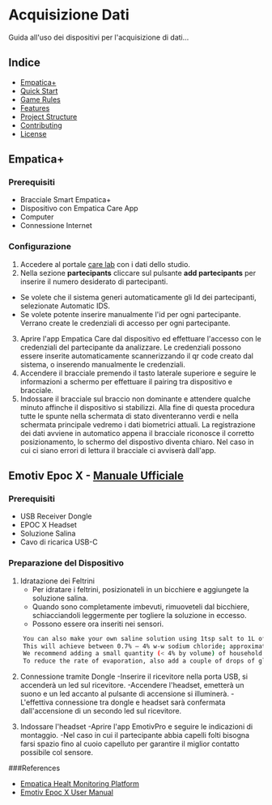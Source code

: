# Acquisizione Dati 
Guida all'uso dei dispositivi per l'acquisizione di dati...

## Indice

- [Empatica+](#empatica+)
- [Quick Start](#quick-start)
- [Game Rules](#game-rules)
- [Features](#features)
- [Project Structure](#project-structure)
- [Contributing](#contributing)
- [License](#license)




## Empatica+

### Prerequisiti

- Bracciale Smart Empatica+
- Dispositivo con Empatica Care App
- Computer
- Connessione Internet

### Configurazione
1. Accedere al portale [care lab](https://carelab.empatica.com/) con i dati dello studio.
2. Nella sezione **partecipants** cliccare sul pulsante **add partecipants** per inserire il numero desiderato di partecipanti.
- Se volete che il sistema generi automaticamente gli Id dei partecipanti, selezionate Automatic IDS.
- Se volete potente inserire manualmente l'id per ogni partecipante.
Verrano create le credenziali di accesso per ogni partecipante. 
3. Aprire l'app Empatica Care dal dispositivo ed effettuare l'accesso con le credenziali del partecipante da analizzare. Le credenziali possono essere inserite
automaticamente scannerizzando il qr code creato dal sistema, o inserendo manualmente le credenziali.
4. Accendere il bracciale premendo il tasto laterale superiore e seguire le informazioni a schermo per effettuare il pairing tra dispositivo e bracciale. 
5. Indossare il bracciale sul braccio non dominante e attendere qualche minuto affinche il dispositivo si stabilizzi. Alla fine di questa procedura tutte le spunte nella schermata di stato diventeranno verdi e nella schermata principale vedremo i dati biometrici attuali.
La registrazione dei dati avviene in automatico appena il bracciale riconosce il corretto posizionamento, lo schermo del dispostivo diventa chiaro. Nel caso in cui ci siano errori di lettura il bracciale ci avviserà dall'app. 

## Emotiv Epoc X - [Manuale Ufficiale](https://emotiv.gitbook.io/epoc-x-user-manual)

### Prerequisiti

- USB Receiver Dongle
- EPOC X Headset
- Soluzione Salina
- Cavo di ricarica USB-C

### Preparazione del Dispositivo
1. Idratazione dei Feltrini
    - Per idratare i feltrini, posizionateli in un bicchiere e aggiungete la soluzione salina.
    - Quando sono completamente imbevuti, rimuoveteli dal bicchiere, schiacciandoli leggermente per togliere la soluzione in eccesso.
    - Possono essere ora inseriti nei sensori. 
``` bash
    You can also make your own saline solution using 1tsp salt to 1L of water. 
    This will achieve between 0.7% – 4% w-w sodium chloride; approximately the saltiness of sweat.  
    We recommend adding a small quantity (< 4% by volume) of household disinfectant — such as 70% isopropyl alcohol. 
    To reduce the rate of evaporation, also add a couple of drops of glycerin. Both of these products are available from a drugstore or pharmacy.
```
2. Connessione tramite Dongle
    -Inserire il ricevitore nella porta USB, si accenderà un led sul ricevitore.
    -Accendere l'headset, emetterà un suono e un led accanto al pulsante di accensione si illuminerà.
    -L'effettiva connessione tra dongle e headset sarà confermata dall'accensione di un secondo led sul ricevitore.

3. Indossare l'headset
    -Aprire l'app EmotivPro e seguire le indicazioni di montaggio.
    -Nel caso in cui il partecipante abbia capelli folti bisogna farsi spazio fino al cuoio capelluto
     per garantire il miglior contatto possibile col sensore.



###References
- [Empatica Healt Monitoring Platform](https://s3.amazonaws.com/box.empatica.com/manuals/embraceplus_care/v1.3/en/EHMP_PatientInstructionsForUse-en-UM-74-Rev%205.0.pdf)
- [Emotiv Epoc X User Manual](https://emotiv.gitbook.io/epoc-x-user-manual)

